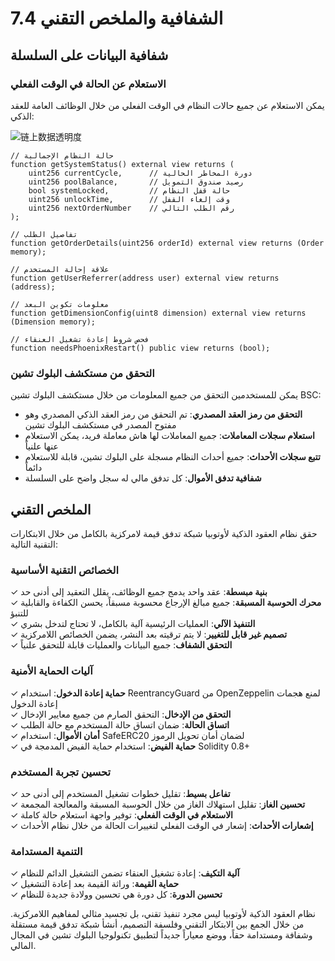 # 7.4 الشفافية والملخص التقني

## شفافية البيانات على السلسلة

### الاستعلام عن الحالة في الوقت الفعلي

يمكن الاستعلام عن جميع حالات النظام في الوقت الفعلي من خلال الوظائف العامة للعقد الذكي:

![链上数据透明度](/images/图28.svg)

```solidity
// حالة النظام الإجمالية
function getSystemStatus() external view returns (
    uint256 currentCycle,      // دورة المخاطر الحالية
    uint256 poolBalance,       // رصيد صندوق التمويل
    bool systemLocked,         // حالة قفل النظام
    uint256 unlockTime,        // وقت إلغاء القفل
    uint256 nextOrderNumber    // رقم الطلب التالي
);

// تفاصيل الطلب
function getOrderDetails(uint256 orderId) external view returns (Order memory);

// علاقة إحالة المستخدم
function getUserReferrer(address user) external view returns (address);

// معلومات تكوين البعد
function getDimensionConfig(uint8 dimension) external view returns (Dimension memory);

// فحص شروط إعادة تشغيل العنقاء
function needsPhoenixRestart() public view returns (bool);
```

### التحقق من مستكشف البلوك تشين

يمكن للمستخدمين التحقق من جميع المعلومات من خلال مستكشف البلوك تشين BSC:
- **التحقق من رمز العقد المصدري**: تم التحقق من رمز العقد الذكي المصدري وهو مفتوح المصدر في مستكشف البلوك تشين
- **استعلام سجلات المعاملات**: جميع المعاملات لها هاش معاملة فريد، يمكن الاستعلام عنها علنياً
- **تتبع سجلات الأحداث**: جميع أحداث النظام مسجلة على البلوك تشين، قابلة للاستعلام دائماً
- **شفافية تدفق الأموال**: كل تدفق مالي له سجل واضح على السلسلة

## الملخص التقني

حقق نظام العقود الذكية لأوتوبيا شبكة تدفق قيمة لامركزية بالكامل من خلال الابتكارات التقنية التالية:

### الخصائص التقنية الأساسية

✓ **بنية مبسطة**: عقد واحد يدمج جميع الوظائف، يقلل التعقيد إلى أدنى حد  
✓ **محرك الحوسبة المسبقة**: جميع مبالغ الإرجاع محسوبة مسبقاً، يحسن الكفاءة والقابلية للتنبؤ  
✓ **التنفيذ الآلي**: العمليات الرئيسية آلية بالكامل، لا تحتاج لتدخل بشري  
✓ **تصميم غير قابل للتغيير**: لا يتم ترقيته بعد النشر، يضمن الخصائص اللامركزية  
✓ **التحقق الشفاف**: جميع البيانات والعمليات قابلة للتحقق علنياً

### آليات الحماية الأمنية

✓ **حماية إعادة الدخول**: استخدام ReentrancyGuard من OpenZeppelin لمنع هجمات إعادة الدخول  
✓ **التحقق من الإدخال**: التحقق الصارم من جميع معايير الإدخال  
✓ **اتساق الحالة**: ضمان اتساق حالة المستخدم مع حالة الطلب  
✓ **أمان الأموال**: استخدام SafeERC20 لضمان أمان تحويل الرموز  
✓ **حماية الفيض**: استخدام حماية الفيض المدمجة في Solidity 0.8+

### تحسين تجربة المستخدم

✓ **تفاعل بسيط**: تقليل خطوات تشغيل المستخدم إلى أدنى حد  
✓ **تحسين الغاز**: تقليل استهلاك الغاز من خلال الحوسبة المسبقة والمعالجة المجمعة  
✓ **الاستعلام في الوقت الفعلي**: توفير واجهة استعلام حالة كاملة  
✓ **إشعارات الأحداث**: إشعار في الوقت الفعلي لتغييرات الحالة من خلال نظام الأحداث

### التنمية المستدامة

✓ **آلية التكيف**: إعادة تشغيل العنقاء تضمن التشغيل الدائم للنظام  
✓ **حماية القيمة**: وراثة القيمة بعد إعادة التشغيل  
✓ **تحسين الدورة**: كل دورة هي تحسين وولادة جديدة للنظام

نظام العقود الذكية لأوتوبيا ليس مجرد تنفيذ تقني، بل تجسيد مثالي لمفاهيم اللامركزية. من خلال الجمع بين الابتكار التقني وفلسفة التصميم، أنشأ شبكة تدفق قيمة مستقلة وشفافة ومستدامة حقاً، ووضع معياراً جديداً لتطبيق تكنولوجيا البلوك تشين في المجال المالي.